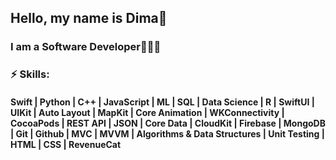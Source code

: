 <a><h2> Hello, my name is Dima👋 </h2></a>
<a><h3> I am a Software Developer🧑🏻‍💻 </h3></a>

<a><h3>⚡ Skills: </h3></a>
#### Swift | Python | C++ | JavaScript | ML | SQL | Data Science | R | SwiftUI | UIKit | Auto Layout | MapKit | Core Animation | WKConnectivity | CocoaPods | REST API | JSON | Core Data | CloudKit | Firebase | MongoDB | Git | Github | MVC | MVVM | Algorithms & Data Structures | Unit Testing | HTML | CSS |  RevenueCat 

